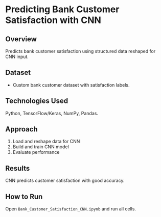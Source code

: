 # Predicting Bank Customer Satisfaction with CNN

## Overview
Predicts bank customer satisfaction using structured data reshaped for CNN input.

## Dataset
- Custom bank customer dataset with satisfaction labels.

## Technologies Used
Python, TensorFlow/Keras, NumPy, Pandas.

## Approach
1. Load and reshape data for CNN  
2. Build and train CNN model  
3. Evaluate performance  

## Results
CNN predicts customer satisfaction with good accuracy.

## How to Run
Open `Bank_Customer_Satisfaction_CNN.ipynb` and run all cells.
